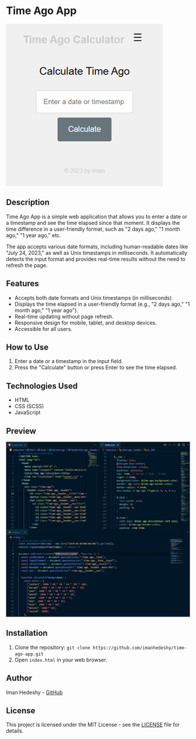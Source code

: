 # Time Ago App

![Time Ago App](./assets/screenshot.png)

## Description

Time Ago App is a simple web application that allows you to enter a date or a timestamp and see the time elapsed since that moment. It displays the time difference in a user-friendly format, such as "2 days ago," "1 month ago," "1 year ago," etc.

The app accepts various date formats, including human-readable dates like "July 24, 2023," as well as Unix timestamps in milliseconds. It automatically detects the input format and provides real-time results without the need to refresh the page.

## Features

- Accepts both date formats and Unix timestamps (in milliseconds).
- Displays the time elapsed in a user-friendly format (e.g., "2 days ago," "1 month ago," "1 year ago").
- Real-time updating without page refresh.
- Responsive design for mobile, tablet, and desktop devices.
- Accessible for all users.

## How to Use

1. Enter a date or a timestamp in the input field.
2. Press the "Calculate" button or press Enter to see the time elapsed.

## Technologies Used

- HTML
- CSS (SCSS)
- JavaScript

## Preview

![Preview](./assets/preview.png)

## Installation

1. Clone the repository: `git clone https://github.com/imanhedeshy/time-ago-app.git`
2. Open `index.html` in your web browser.

## Author

Iman Hedeshy - [GitHub](https://github.com/imanehdeshy)

## License

This project is licensed under the MIT License - see the [LICENSE](./LICENSE.md) file for details.

